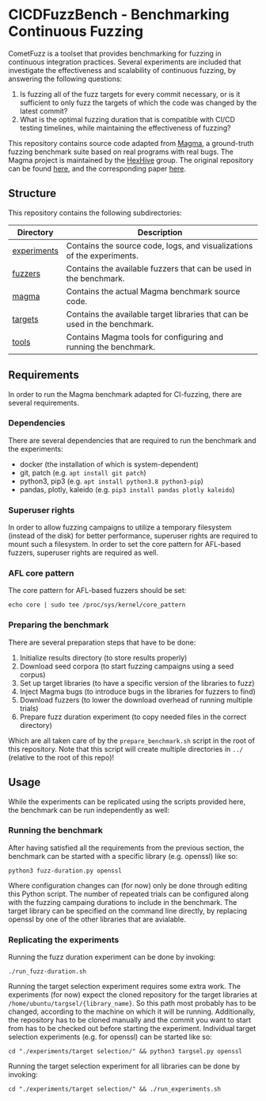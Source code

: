 # CICDFuzzBench - Benchmarking Continuous Fuzzing

CometFuzz is a toolset that provides benchmarking for fuzzing in continuous integration practices. Several experiments are included that investigate the effectiveness and scalability of continuous fuzzing, by answering the following questions:

1. Is fuzzing all of the fuzz targets for every commit necessary, or is it sufficient to only fuzz the targets of which the code was changed by the latest commit? 
2. What is the optimal fuzzing duration that is compatible with CI/CD testing timelines, while maintaining the effectiveness of fuzzing?

This repository contains source code adapted from [Magma](https://hexhive.epfl.ch/magma/), a ground-truth fuzzing benchmark suite based on real programs with real bugs. The Magma project is maintained by the [HexHive](https://hexhive.epfl.ch/) group. The original repository can be found [here](https://github.com/HexHive/magma), and the corresponding paper [here](https://hexhive.epfl.ch/publications/files/21SIGMETRICS.pdf).



## Structure 

This repository contains the following subdirectories:

| Directory | Description |
| ----------- | ----------- |
| [experiments](experiments) | Contains the source code, logs, and visualizations of the experiments. |
| [fuzzers](fuzzers) | Contains the available fuzzers that can be used in the benchmark.  |
| [magma](magma) | Contains the actual Magma benchmark source code. |
| [targets](targets) | Contains the available target libraries that can be used in the benchmark.  |
| [tools](tools) | Contains Magma tools for configuring and running the benchmark. |



## Requirements 

In order to run the Magma benchmark adapted for CI-fuzzing, there are several requirements.

### Dependencies

There are several dependencies that are required to run the benchmark and the experiments:
- docker (the installation of which is system-dependent)
- git, patch (e.g. `apt install git patch`)
- python3, pip3 (e.g. `apt install python3.8 python3-pip`)
- pandas, plotly, kaleido (e.g. `pip3 install pandas plotly kaleido`)

### Superuser rights

In order to allow fuzzing campaigns to utilize a temporary filesystem (instead of the disk) for better performance, superuser rights are required to mount such a filesystem.
In order to set the core pattern for AFL-based fuzzers, superuser rights are required as well.

### AFL core pattern

The core pattern for AFL-based fuzzers should be set:
```
echo core | sudo tee /proc/sys/kernel/core_pattern
```

### Preparing the benchmark

There are several preparation steps that have to be done:

1. Initialize results directory (to store results properly)
2. Download seed corpora (to start fuzzing campaigns using a seed corpus)
3. Set up target libraries (to have a specific version of the libraries to fuzz)
4. Inject Magma bugs (to introduce bugs in the libraries for fuzzers to find)
5. Download fuzzers (to lower the download overhead of running multiple trials)
6. Prepare fuzz duration experiment (to copy needed files in the correct directory)

Which are all taken care of by the `prepare_benchmark.sh` script in the root of this repository.
Note that this script will create multiple directories in `../` (relative to the root of this repo)!



## Usage 

While the experiments can be replicated using the scripts provided here, the benchmark can be run independently as well:

### Running the benchmark

After having satisfied all the requirements from the previous section, the benchmark can be started with a specific library (e.g. openssl) like so:
```
python3 fuzz-duration.py openssl
```
Where configuration changes can (for now) only be done through editing this Python script.
The number of repeated trials can be configured along with the fuzzing campaing durations to include in the benchmark.
The target library can be specified on the command line directly, by replacing openssl by one of the other libraries that are avialable.

### Replicating the experiments

Running the fuzz duration experiment can be done by invoking:
```
./run_fuzz-duration.sh
```

Running the target selection experiment requires some extra work.
The experiments (for now) expect the cloned repository for the target libraries at `/home/ubuntu/targsel/{library_name}`.
So this path most probably has to be changed, according to the machine on which it will be running.
Additionally, the repository has to be cloned manually and the commit you want to start from has to be checked out before starting the experiment.
Individual target selection experiments (e.g. for openssl) can be started like so:
```
cd "./experiments/target selection/" && python3 targsel.py openssl
```

Running the target selection experiment for all libraries can be done by invoking:
```
cd "./experiments/target selection/" && ./run_experiments.sh
```
